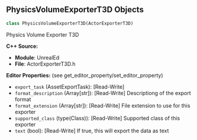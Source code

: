 ## PhysicsVolumeExporterT3D Objects

```python
class PhysicsVolumeExporterT3D(ActorExporterT3D)
```

Physics Volume Exporter T3D

**C++ Source:**

- **Module**: UnrealEd
- **File**: ActorExporterT3D.h

**Editor Properties:** (see get_editor_property/set_editor_property)

- ``export_task`` (AssetExportTask):  [Read-Write]
- ``format_description`` (Array[str]):  [Read-Write] Descriptiong of the export format
- ``format_extension`` (Array[str]):  [Read-Write] File extension to use for this exporter
- ``supported_class`` (type(Class)):  [Read-Write] Supported class of this exporter
- ``text`` (bool):  [Read-Write] If true, this will export the data as text

<a id="unreal.ActorGroupingUtils"></a>